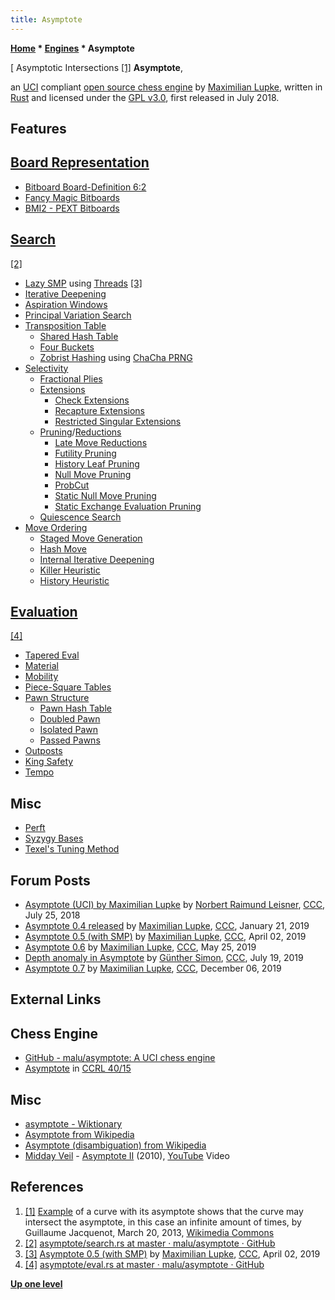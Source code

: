 ```yaml
---
title: Asymptote
---
```

**[Home](Home "Home") * [Engines](Engines "Engines") * Asymptote**

\[ Asymptotic Intersections <a id="cite-note-1" href="#cite-ref-1">[1]</a>
**Asymptote**,

an [UCI](UCI "UCI") compliant [open source chess engine](Category:Open_Source "Category:Open Source") by [Maximilian Lupke](Maximilian_Lupke "Maximilian Lupke"), written in [Rust](Rust "Rust") and licensed under the [GPL v3.0](Free_Software_Foundation#GPL "Free Software Foundation"), first released in July 2018.

## Features

## [Board Representation](Board_Representation "Board Representation")

- [Bitboard Board-Definition 6:2](Bitboard_Board-Definition#SixTwo "Bitboard Board-Definition")
- [Fancy Magic Bitboards](Magic_Bitboards#Fancy "Magic Bitboards")
- [BMI2 - PEXT Bitboards](BMI2#PEXTBitboards "BMI2")

## [Search](Search "Search")

<a id="cite-note-2" href="#cite-ref-2">[2]</a>

- [Lazy SMP](Lazy_SMP "Lazy SMP") using [Threads](Thread "Thread") <a id="cite-note-3" href="#cite-ref-3">[3]</a>
- [Iterative Deepening](Iterative_Deepening "Iterative Deepening")
- [Aspiration Windows](Aspiration_Windows "Aspiration Windows")
- [Principal Variation Search](Principal_Variation_Search "Principal Variation Search")
- [Transposition Table](Transposition_Table "Transposition Table")
  - [Shared Hash Table](Shared_Hash_Table "Shared Hash Table")
  - [Four Buckets](Transposition_Table#Bucket "Transposition Table")
  - [Zobrist Hashing](Zobrist_Hashing "Zobrist Hashing") using [ChaCha PRNG](Pseudorandom_Number_Generator#ChaCha "Pseudorandom Number Generator")
- [Selectivity](Selectivity "Selectivity")
  - [Fractional Plies](Depth#FractionalPlies "Depth")
  - [Extensions](Extensions "Extensions")
    - [Check Extensions](Check_Extensions "Check Extensions")
    - [Recapture Extensions](Recapture_Extensions "Recapture Extensions")
    - [Restricted Singular Extensions](Singular_Extensions#RestrictedSE "Singular Extensions")
  - [Pruning](Pruning "Pruning")/[Reductions](Reductions "Reductions")
    - [Late Move Reductions](Late_Move_Reductions "Late Move Reductions")
    - [Futility Pruning](Futility_Pruning "Futility Pruning")
    - [History Leaf Pruning](History_Leaf_Pruning "History Leaf Pruning")
    - [Null Move Pruning](Null_Move_Pruning "Null Move Pruning")
    - [ProbCut](ProbCut "ProbCut")
    - [Static Null Move Pruning](Reverse_Futility_Pruning "Reverse Futility Pruning")
    - [Static Exchange Evaluation Pruning](Static_Exchange_Evaluation "Static Exchange Evaluation")
  - [Quiescence Search](Quiescence_Search "Quiescence Search")
- [Move Ordering](Move_Ordering "Move Ordering")
  - [Staged Move Generation](Move_Generation#Staged "Move Generation")
  - [Hash Move](Hash_Move "Hash Move")
  - [Internal Iterative Deepening](Internal_Iterative_Deepening "Internal Iterative Deepening")
  - [Killer Heuristic](Killer_Heuristic "Killer Heuristic")
  - [History Heuristic](History_Heuristic "History Heuristic")

## [Evaluation](Evaluation "Evaluation")

<a id="cite-note-4" href="#cite-ref-4">[4]</a>

- [Tapered Eval](Tapered_Eval "Tapered Eval")
- [Material](Material "Material")
- [Mobility](Mobility "Mobility")
- [Piece-Square Tables](Piece-Square_Tables "Piece-Square Tables")
- [Pawn Structure](Pawn_Structure "Pawn Structure")
  - [Pawn Hash Table](Pawn_Hash_Table "Pawn Hash Table")
  - [Doubled Pawn](Doubled_Pawn "Doubled Pawn")
  - [Isolated Pawn](Isolated_Pawn "Isolated Pawn")
  - [Passed Pawns](Passed_Pawn "Passed Pawn")
- [Outposts](Outposts "Outposts")
- [King Safety](King_Safety "King Safety")
- [Tempo](Tempo "Tempo")

## Misc

- [Perft](Perft "Perft")
- [Syzygy Bases](Syzygy_Bases "Syzygy Bases")
- [Texel's Tuning Method](Texel%27s_Tuning_Method "Texel's Tuning Method")

## Forum Posts

- [Asymptote (UCI) by Maximilian Lupke](http://www.talkchess.com/forum3/viewtopic.php?f=2&t=68074) by [Norbert Raimund Leisner](Norbert_Raimund_Leisner "Norbert Raimund Leisner"), [CCC](CCC "CCC"), July 25, 2018
- [Asymptote 0.4 released](http://www.talkchess.com/forum3/viewtopic.php?f=2&t=69677) by [Maximilian Lupke](Maximilian_Lupke "Maximilian Lupke"), [CCC](CCC "CCC"), January 21, 2019
- [Asymptote 0.5 (with SMP)](http://www.talkchess.com/forum3/viewtopic.php?f=2&t=70387) by [Maximilian Lupke](Maximilian_Lupke "Maximilian Lupke"), [CCC](CCC "CCC"), April 02, 2019
- [Asymptote 0.6](http://www.talkchess.com/forum3/viewtopic.php?f=2&t=70818) by [Maximilian Lupke](Maximilian_Lupke "Maximilian Lupke"), [CCC](CCC "CCC"), May 25, 2019
- [Depth anomaly in Asymptote](http://www.talkchess.com/forum3/viewtopic.php?f=7&t=71319) by [Günther Simon](G%C3%BCnther_Simon "Günther Simon"), [CCC](CCC "CCC"), July 19, 2019
- [Asymptote 0.7](http://www.talkchess.com/forum3/viewtopic.php?f=2&t=72512) by [Maximilian Lupke](Maximilian_Lupke "Maximilian Lupke"), [CCC](CCC "CCC"), December 06, 2019

## External Links

## Chess Engine

- [GitHub - malu/asymptote: A UCI chess engine](https://github.com/malu/asymptote)
- [Asymptote](http://ccrl.chessdom.com/ccrl/4040/cgi/compare_engines.cgi?family=Asymptote&print=Rating+list&print=Results+table&print=LOS+table&print=Ponder+hit+table&print=Eval+difference+table&print=Comopp+gamenum+table&print=Overlap+table&print=Score+with+common+opponents) in [CCRL 40/15](CCRL "CCRL")

## Misc

- [asymptote - Wiktionary](https://en.wiktionary.org/wiki/asymptote)
- [Asymptote from Wikipedia](https://en.wikipedia.org/wiki/Asymptote)
- [Asymptote (disambiguation) from Wikipedia](<https://en.wikipedia.org/wiki/Asymptote_(disambiguation)>)
- [Midday Veil](http://records.translinguisticother.com/midday-veil/) - [Asymptote II](https://middayveil.bandcamp.com/track/asymptote-part-2) (2010), [YouTube](https://en.wikipedia.org/wiki/YouTube) Video

## References

1. <a id="cite-ref-1" href="#cite-note-1">[1]</a> [Example](https://commons.wikimedia.org/wiki/File:Asymptote02_vectorial.svg) of a curve with its asymptote shows that the curve may intersect the asymptote, in this case an infinite amount of times, by Guillaume Jacquenot, March 20, 2013, [Wikimedia Commons](https://en.wikipedia.org/wiki/Wikimedia_Commons)
1. <a id="cite-ref-2" href="#cite-note-2">[2]</a> [asymptote/search.rs at master · malu/asymptote · GitHub](https://github.com/malu/asymptote/blob/master/src/search.rs)
1. <a id="cite-ref-3" href="#cite-note-3">[3]</a> [Asymptote 0.5 (with SMP)](http://www.talkchess.com/forum3/viewtopic.php?f=2&t=70387) by [Maximilian Lupke](Maximilian_Lupke "Maximilian Lupke"), [CCC](CCC "CCC"), April 02, 2019
1. <a id="cite-ref-4" href="#cite-note-4">[4]</a> [asymptote/eval.rs at master · malu/asymptote · GitHub](https://github.com/malu/asymptote/blob/master/src/eval.rs)

**[Up one level](Engines "Engines")**

